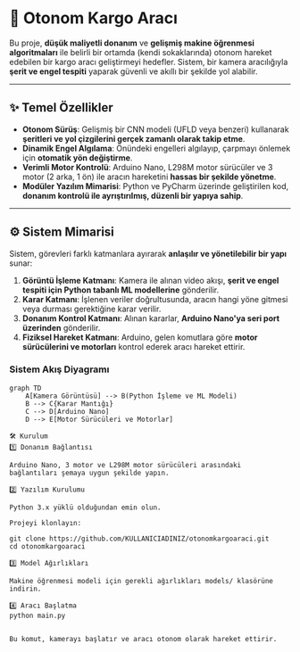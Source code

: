 # 🚚 **Otonom Kargo Aracı**

Bu proje, **düşük maliyetli donanım** ve **gelişmiş makine öğrenmesi algoritmaları** ile belirli bir ortamda (kendi sokaklarında) otonom hareket edebilen bir kargo aracı geliştirmeyi hedefler. Sistem, bir kamera aracılığıyla **şerit ve engel tespiti** yaparak güvenli ve akıllı bir şekilde yol alabilir.

---

## ✨ **Temel Özellikler**

- **Otonom Sürüş**: Gelişmiş bir CNN modeli (UFLD veya benzeri) kullanarak **şeritleri ve yol çizgilerini gerçek zamanlı olarak takip etme**.  
- **Dinamik Engel Algılama**: Önündeki engelleri algılayıp, çarpmayı önlemek için **otomatik yön değiştirme**.  
- **Verimli Motor Kontrolü**: Arduino Nano, L298M motor sürücüler ve 3 motor (2 arka, 1 ön) ile aracın hareketini **hassas bir şekilde yönetme**.  
- **Modüler Yazılım Mimarisi**: Python ve PyCharm üzerinde geliştirilen kod, **donanım kontrolü ile ayrıştırılmış, düzenli bir yapıya sahip**.  

---

## ⚙️ **Sistem Mimarisi**

Sistem, görevleri farklı katmanlara ayırarak **anlaşılır ve yönetilebilir bir yapı** sunar:

1. **Görüntü İşleme Katmanı**: Kamera ile alınan video akışı, **şerit ve engel tespiti için Python tabanlı ML modellerine** gönderilir.  
2. **Karar Katmanı**: İşlenen veriler doğrultusunda, aracın hangi yöne gitmesi veya durması gerektiğine karar verilir.  
3. **Donanım Kontrol Katmanı**: Alınan kararlar, **Arduino Nano'ya seri port üzerinden** gönderilir.  
4. **Fiziksel Hareket Katmanı**: Arduino, gelen komutlara göre **motor sürücülerini ve motorları** kontrol ederek aracı hareket ettirir.  


### Sistem Akış Diyagramı

```mermaid
graph TD
    A[Kamera Görüntüsü] --> B(Python İşleme ve ML Modeli)
    B --> C{Karar Mantığı}
    C --> D[Arduino Nano]
    D --> E[Motor Sürücüleri ve Motorlar]

🛠️ Kurulum
1️⃣ Donanım Bağlantısı

Arduino Nano, 3 motor ve L298M motor sürücüleri arasındaki bağlantıları şemaya uygun şekilde yapın.

2️⃣ Yazılım Kurulumu

Python 3.x yüklü olduğundan emin olun.

Projeyi klonlayın:

git clone https://github.com/KULLANICIADINIZ/otonomkargoaraci.git
cd otonomkargoaraci

3️⃣ Model Ağırlıkları

Makine öğrenmesi modeli için gerekli ağırlıkları models/ klasörüne indirin.

4️⃣ Aracı Başlatma
python main.py


Bu komut, kamerayı başlatır ve aracı otonom olarak hareket ettirir.
